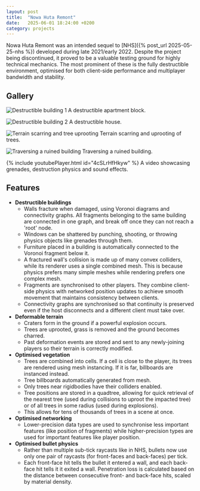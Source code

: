 ```yaml
---
layout: post
title:  "Nowa Huta Remont"
date:   2025-06-01 18:24:00 +0200
category: projects
---
```

Nowa Huta Remont was an intended sequel to [NHS]({% post_url 2025-05-25-nhs %}) developed during late 2021/early 2022.
Despite the project being discontinued, it proved to be a valuable testing ground for highly technical mechanics.
The most prominent of these is the fully destructible environment, optimised for both client-side performance and multiplayer bandwidth and stability.

## Gallery
![Destructible building 1](/assets/remont-blok.webp) A destructible apartment block.

![Destructible building 2](/assets/remont-house.webp) A destructible house.

![Terrain scarring and tree uprooting](/assets/remont-explosion.webp) Terrain scarring and uprooting of trees.

![Traversing a ruined building](/assets/remont-ruins.webp) Traversing a ruined building.

{% include youtubePlayer.html id="4cSLrHfHkyw" %} A video showcasing grenades, destruction physics and sound effects.

## Features
- **Destructible buildings**
  - Walls fracture when damaged, using Voronoi diagrams and connectivity graphs. All fragments belonging to the same building are connected in one graph, and break off once they can not reach a 'root' node.
  - Windows can be shattered by punching, shooting, or throwing physics objects like grenades through them.
  - Furniture placed in a building is automatically connected to the Voronoi fragment below it.
  - A fractured wall's collision is made up of many convex colliders, while its renderer uses a single combined mesh. This is because physics prefers many simple meshes while rendering prefers one complex mesh.
  - Fragments are synchronised to other players. They combine client-side physics with networked position updates to achieve smooth movement that maintains consistency between clients.
  - Connectivity graphs are synchronised so that continuity is preserved even if the host disconnects and a different client must take over.
- **Deformable terrain**
  - Craters form in the ground if a powerful explosion occurs.
  - Trees are uprooted, grass is removed and the ground becomes charred.
  - Past deformation events are stored and sent to any newly-joining players so their terrain is correctly modified.
- **Optimised vegetation**
  - Trees are combined into cells. If a cell is close to the player, its trees are rendered using mesh instancing. If it is far, billboards are instanced instead.
  - Tree billboards automatically generated from mesh.
  - Only trees near rigidbodies have their colliders enabled.
  - Tree positions are stored in a quadtree, allowing for quick retrieval of the nearest tree (used during collisions to uproot the impacted tree) or of all trees in some radius (used during explosions).
  - This allows for tens of thousands of trees in a scene at once.
- **Optimised networking**
  - Lower-precision data types are used to synchronise less important features (like position of fragments) while higher-precision types are used for important features like player position.
- **Optimised bullet physics**
  - Rather than multiple sub-tick raycasts like in NHS, bullets now use only one pair of raycasts (for front-faces and back-faces) per tick.
  - Each front-face hit tells the bullet it entered a wall, and each back-face hit tells it it exited a wall. Penetration loss is calculated based on the distance between consecutive front- and back-face hits, scaled by material density.